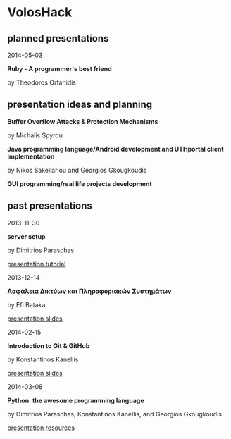 VolosHack
=========

planned presentations
---

2014-05-03

**Ruby - A programmer's best friend**

by Theodoros Orfanidis


presentation ideas and planning
---

**Buffer Overflow Attacks & Protection Mechanisms**

by Michalis Spyrou


**Java programming language/Android development and UTHportal client implementation**

by Nikos Sakellariou and Georgios Gkougkoudis


**GUI programming/real life projects development**


past presentations
---

2013-11-30

**server setup**

by Dimitrios Paraschas

[presentation tutorial](http://voloshack.tk/?p=67)


2013-12-14

**Ασφάλεια Δικτύων και Πληροφοριακών Συστημάτων**

by Efi Bataka

[presentation slides](https://github.com/VolosHack/VolosHack/raw/formatting/presentations/%CE%B4%CE%B9%CE%BA%CF%84%CF%85%CF%89%CE%BD-%CE%BA%CE%B1%CE%B9-%CF%80%CE%BB%CE%B7%CF%81%CE%BF%CF%86%CE%BF%CF%81%CE%B9%CE%B1%CE%BA%CF%89%CE%BD-%CF%83%CF%85%CF%83%CF%84%CE%B7%CE%BC%CE%B1%CF%84%CF%89%CE%BD.pptx)


2014-02-15

**Introduction to Git & GitHub**

by Konstantinos Kanellis

[presentation slides](https://github.com/VolosHack/VolosHack/raw/formatting/presentations/git-final.pdf)


2014-03-08

**Python: the awesome programming language**

by Dimitrios Paraschas, Konstantinos Kanellis, and Georgios Gkougkoudis

[presentation resources](https://github.com/VolosHack/Python-presentation)
